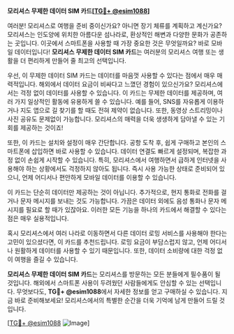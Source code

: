 **모리셔스 무제한 데이터 SIM 카드[[TG💪+ @esim1088](https://t.me/s/esim1088)]**

여러분! 모리셔스로 여행을 준비 중이신가요? 아니면 장기 체류를 계획하고 계신가요? 모리셔스는 인도양에 위치한 아름다운 섬나라로, 환상적인 해변과 다양한 문화가 공존하는 곳입니다. 이곳에서 스마트폰을 사용할 때 가장 중요한 것은 무엇일까요? 바로 모바일 데이터입니다! **모리셔스 무제한 데이터 SIM 카드**는 여러분의 모리셔스 여행 또는 생활을 더 편리하게 만들어 줄 최고의 선택입니다.

우선, 이 무제한 데이터 SIM 카드는 데이터를 마음껏 사용할 수 있다는 점에서 매우 매력적입니다. 해외에서 데이터 요금이 비싸다고 느꼈던 경험이 있으신가요? 모리셔스에서는 걱정 없이 데이터를 사용할 수 있습니다. 이 카드는 무제한 데이터를 제공하며, 여러 가지 일상적인 활동에 유용하게 쓸 수 있습니다. 예를 들어, SNS를 자유롭게 이용하거나 지도 앱으로 길 찾기를 할 때도 전혀 제약이 없습니다. 또한, 동영상 스트리밍이나 사진 공유도 문제없이 가능합니다. 모리셔스의 매력을 더욱 생생하게 담아낼 수 있는 기회를 제공하는 것이죠!

또한, 이 카드는 설치와 설정이 매우 간단합니다. 공항 도착 후, 쉽게 구매하고 본인의 스마트폰에 삽입하면 바로 사용할 수 있습니다. 데이터 연결도 빠르게 설정되며, 복잡한 과정 없이 손쉽게 시작할 수 있습니다. 특히, 모리셔스에서 여행하면서 급하게 인터넷을 사용해야 하는 상황에서도 걱정하지 않아도 됩니다. 즉시 사용 가능한 상태로 준비되어 있으니, 언제 어디서나 편안하게 모바일 데이터를 이용할 수 있습니다.

이 카드는 단순히 데이터만 제공하는 것이 아닙니다. 추가적으로, 현지 통화로 전화를 걸거나 문자 메시지를 보내는 것도 가능합니다. 가끔은 데이터 외에도 음성 통화나 문자 메시지를 필요로 할 때가 있잖아요. 이러한 모든 기능을 하나의 카드에서 해결할 수 있다는 점은 매우 실용적입니다.

혹시 모리셔스에서 여러 나라로 이동하면서 다른 데이터 로밍 서비스를 사용해야 한다는 고민이 있으셨다면, 이 카드를 추천드립니다. 로밍 요금이 부담스럽지 않고, 언제 어디서나 원활하게 데이터를 사용할 수 있기 때문입니다. 또한, 데이터 소비량에 대한 걱정 없이 여행을 즐길 수 있습니다.

**모리셔스 무제한 데이터 SIM 카드**는 모리셔스를 방문하는 모든 분들에게 필수품이 될 것입니다. 해외에서 스마트폰 사용이 두려웠던 사람들에게도 안심할 수 있는 선택입니다. 무엇보다도, **TG💪+ @esim1088**에서 자세한 정보를 얻고 구매하실 수 있습니다. 지금 바로 준비해보세요! 모리셔스에서의 특별한 순간을 더욱 기억에 남게 만들어 드릴 것입니다.

[[TG💪+ @esim1088](https://t.me/s/esim1088) ![Image](https://i.postimg.cc/Y0z9fWf4/image.png)]